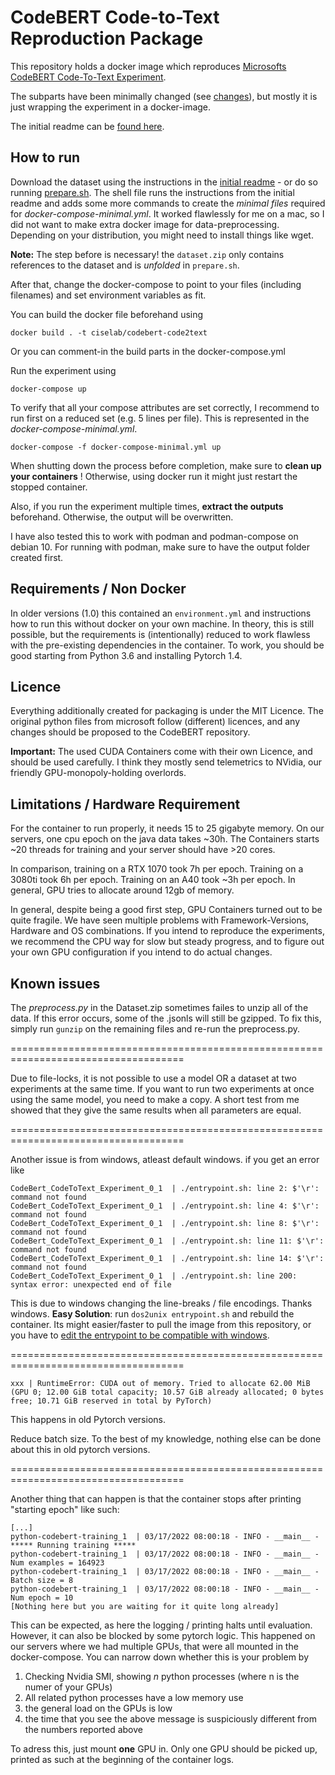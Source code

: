 # CodeBERT Code-to-Text Reproduction Package

This repository holds a docker image which reproduces [Microsofts CodeBERT Code-To-Text Experiment](https://github.com/microsoft/CodeXGLUE/tree/main/Code-Text/code-to-text).

The subparts have been minimally changed (see [changes](./changes.md)), but mostly it is just wrapping the experiment in a docker-image.

The initial readme can be [found here](./initial_readme.md).

## How to run 

Download the dataset using the instructions in the [initial readme](./initial_readme.md) - or do so running [prepare.sh](./prepare.sh).
The shell file runs the instructions from the initial readme and adds some more commands to create the *minimal files* required for *docker-compose-minimal.yml*. 
It worked flawlessly for me on a mac, so I did not want to make extra docker image for data-preprocessing. 
Depending on your distribution, you might need to install things like wget.

**Note:** The step before is necessary! the `dataset.zip` only contains references to the dataset and is *unfolded* in `prepare.sh`. 


After that, change the docker-compose to point to your files (including filenames) and set environment variables as fit. 

You can build the docker file beforehand using 

```
docker build . -t ciselab/codebert-code2text
```

Or you can comment-in the build parts in the docker-compose.yml

Run the experiment using 

```
docker-compose up
```

To verify that all your compose attributes are set correctly, I recommend to run first on a reduced set (e.g. 5 lines per file). 
This is represented in the *docker-compose-minimal.yml*.


```
docker-compose -f docker-compose-minimal.yml up
```


When shutting down the process before completion, make sure to **clean up your containers** ! 
Otherwise, using docker run it might just restart the stopped container. 

Also, if you run the experiment multiple times, **extract the outputs** beforehand. 
Otherwise, the output will be overwritten. 

I have also tested this to work with podman and podman-compose on debian 10. 
For running with podman, make sure to have the output folder created first.

## Requirements / Non Docker 

In older versions (1.0) this contained an `environment.yml` and instructions how to run this without docker on your own machine. 
In theory, this is still possible, but the requirements is (intentionally) reduced to work flawless with the pre-existing dependencies in the container.
To work, you should be good starting from Python 3.6 and installing Pytorch 1.4. 

## Licence 

Everything additionally created for packaging is under the MIT Licence. 
The original python files from microsoft follow (different) licences, and any changes should be proposed to the CodeBERT repository. 

**Important:** The used CUDA Containers come with their own Licence, and should be used carefully. I think they mostly send telemetrics to NVidia, our friendly GPU-monopoly-holding overlords.

## Limitations / Hardware Requirement

For the container to run properly, it needs 15 to 25 gigabyte memory. 
On our servers, one cpu epoch on the java data takes ~30h. 
The Containers starts ~20 threads for training and your server should have >20 cores.  

In comparison, training on a RTX 1070 took 7h per epoch. 
Training on a 3080ti took 6h per epoch. 
Training on an A40 took ~3h per epoch. In general, GPU tries to allocate around 12gb of memory. 

In general, despite being a good first step, GPU Containers turned out to be quite fragile. 
We have seen multiple problems with Framework-Versions, Hardware and OS combinations. 
If you intend to reproduce the experiments, we recommend the CPU way for slow but steady progress, 
and to figure out your own GPU configuration if you intend to do actual changes.

## Known issues

The *preprocess.py* in the Dataset.zip sometimes failes to unzip all of the data. 
If this error occurs, some of the .jsonls will still be gzipped. 
To fix this, simply run `gunzip` on the remaining files and re-run the preprocess.py.

====================================================================================

Due to file-locks, it is not possible to use a model OR a dataset at two experiments at the same time. 
If you want to run two experiments at once using the same model, you need to make a copy.
A short test from me showed that they give the same results when all parameters are equal.


====================================================================================

Another issue is from windows, atleast default windows. 
if you get an error like 
```
CodeBert_CodeToText_Experiment_0_1  | ./entrypoint.sh: line 2: $'\r': command not found
CodeBert_CodeToText_Experiment_0_1  | ./entrypoint.sh: line 4: $'\r': command not found
CodeBert_CodeToText_Experiment_0_1  | ./entrypoint.sh: line 8: $'\r': command not found
CodeBert_CodeToText_Experiment_0_1  | ./entrypoint.sh: line 11: $'\r': command not found
CodeBert_CodeToText_Experiment_0_1  | ./entrypoint.sh: line 14: $'\r': command not found
CodeBert_CodeToText_Experiment_0_1  | ./entrypoint.sh: line 200: syntax error: unexpected end of file
```
This is due to windows changing the line-breaks / file encodings. Thanks windows. 
**Easy Solution**: run `dos2unix entrypoint.sh` and rebuild the container. 
Its might easier/faster to pull the image from this repository, or you have to [edit the entrypoint to be compatible with windows](https://askubuntu.com/questions/966488/how-do-i-fix-r-command-not-found-errors-running-bash-scripts-in-wsl). 


====================================================================================

```
xxx | RuntimeError: CUDA out of memory. Tried to allocate 62.00 MiB (GPU 0; 12.00 GiB total capacity; 10.57 GiB already allocated; 0 bytes free; 10.71 GiB reserved in total by PyTorch)
```

This happens in old Pytorch versions. 

Reduce batch size. To the best of my knowledge, nothing else can be done about this in old pytorch versions.

====================================================================================

Another thing that can happen is that the container stops after printing "starting epoch" like such: 

```
[...]
python-codebert-training_1  | 03/17/2022 08:00:18 - INFO - __main__ -   ***** Running training *****
python-codebert-training_1  | 03/17/2022 08:00:18 - INFO - __main__ -     Num examples = 164923
python-codebert-training_1  | 03/17/2022 08:00:18 - INFO - __main__ -     Batch size = 8
python-codebert-training_1  | 03/17/2022 08:00:18 - INFO - __main__ -     Num epoch = 10
[Nothing here but you are waiting for it quite long already]
```

This can be expected, as here the logging / printing halts until evaluation. 
However, it can also be blocked by some pytorch logic. 
This happened on our servers where we had multiple GPUs, that were all mounted in the docker-compose. 
You can narrow down whether this is your problem by 

1. Checking Nvidia SMI, showing *n* python processes (where n is the numer of your GPUs)
2. All related python processes have a low memory use
3. the general load on the GPUs is low 
4. the time that you see the above message is suspiciously different from the numbers reported above

To adress this, just mount **one** GPU in. 
Only one GPU should be picked up, printed as such at the beginning of the container logs. 